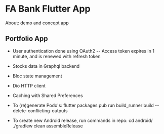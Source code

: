 # FA Bank Flutter App

About: demo and concept app

## Portfolio App
- User authentication done using OAuth2
-- Access token expires in 1 minute, and is renewed with refresh token
- Stocks data in Graphql backend
- Bloc state management
- Dio HTTP client
- Caching with Shared Preferences

- To (re)generate Podo's:
    flutter packages pub run build_runner build --delete-conflicting-outputs

- To create new Android release, run commands in repo:
    cd android/
    ./gradlew clean assembleRelease
